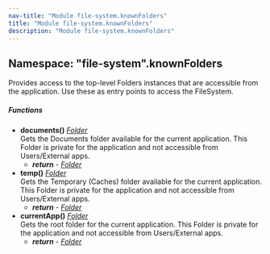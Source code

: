 ```yaml
---
nav-title: "Module file-system.knownFolders"
title: "Module file-system.knownFolders"
description: "Module file-system.knownFolders"
---
```

## Namespace: "file-system".knownFolders
Provides access to the top-level Folders instances that are accessible from the application. Use these as entry points to access the FileSystem.

##### Functions
 - **documents()** [_Folder_](../../file-system/Folder.md)  
     Gets the Documents folder available for the current application. This Folder is private for the application and not accessible from Users/External apps.
   - _**return**_ - [_Folder_](../../file-system/Folder.md)
 - **temp()** [_Folder_](../../file-system/Folder.md)  
     Gets the Temporary (Caches) folder available for the current application. This Folder is private for the application and not accessible from Users/External apps.
   - _**return**_ - [_Folder_](../../file-system/Folder.md)
 - **currentApp()** [_Folder_](../../file-system/Folder.md)  
     Gets the root folder for the current application. This Folder is private for the application and not accessible from Users/External apps.
   - _**return**_ - [_Folder_](../../file-system/Folder.md)